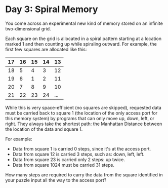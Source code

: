 # Day 3: Spiral Memory

You come across an experimental new kind of memory stored on an infinite two-dimensional
grid.

Each square on the grid is allocated in a spiral pattern starting at a location
marked 1 and then counting up while spiraling outward. For example, the first few
squares are allocated like this:

| 17 | 16 | 15 | 14 | 13 |
|----|----|----|----|----|
| 18 | 5 | 4 | 3 | 12 |
| 19 | 6 | 1 | 2 | 11 |
| 20 | 7 | 8 | 9 | 10 |
| 21 | 22 | 23 | 24 | ... |

While this is very space-efficient (no squares are skipped), requested data must
be carried back to square 1 (the location of the only access port for this memory
system) by programs that can only move up, down, left, or right. They always take
the shortest path: the Manhattan Distance between the location of the data and square 1.

For example:
- Data from square 1 is carried 0 steps, since it's at the access port.
- Data from square 12 is carried 3 steps, such as: down, left, left.
- Data from square 23 is carried only 2 steps: up twice.
- Data from square 1024 must be carried 31 steps.

How many steps are required to carry the data from the square identified in your
puzzle input all the way to the access port?

